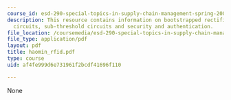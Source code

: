```yaml
---
course_id: esd-290-special-topics-in-supply-chain-management-spring-2005
description: This resource contains information on bootstrapped rectifier,adiabatic
  circuits, sub-threshold circuits and security and authentication.
file_location: /coursemedia/esd-290-special-topics-in-supply-chain-management-spring-2005/af4fe999d6e731961f2bcdf41696f110_haomin_rfid.pdf
file_type: application/pdf
layout: pdf
title: haomin_rfid.pdf
type: course
uid: af4fe999d6e731961f2bcdf41696f110

---
```

None